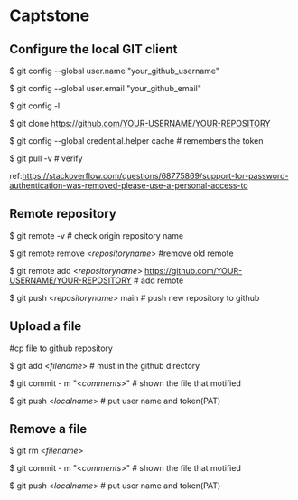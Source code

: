 # Captstone
## Configure the local GIT client
$ git config --global user.name "your_github_username"

$ git config --global user.email "your_github_email"

$ git config -l

$ git clone https://github.com/YOUR-USERNAME/YOUR-REPOSITORY 

$ git config --global credential.helper cache # remembers the token

$ git pull -v # verify

ref:https://stackoverflow.com/questions/68775869/support-for-password-authentication-was-removed-please-use-a-personal-access-to

## Remote repository
$ git remote -v # check origin repository name

$ git remote remove <$repository name$> #remove old remote

$ git remote add <$repository name$> https://github.com/YOUR-USERNAME/YOUR-REPOSITORY # add remote

$ git push <$repository name$> main # push new repository to github

## Upload a file
#cp file to github repository

$ git add <$filename$> # must in the github directory
  
$ git commit - m "<$comments$>" # shown the file that motified
  
$ git push <$local name$> # put user name and token(PAT)

## Remove a file
$ git rm <$filename$> 
  
$ git commit - m "<$comments$>" # shown the file that motified
  
$ git push <$local name$> # put user name and token(PAT)
